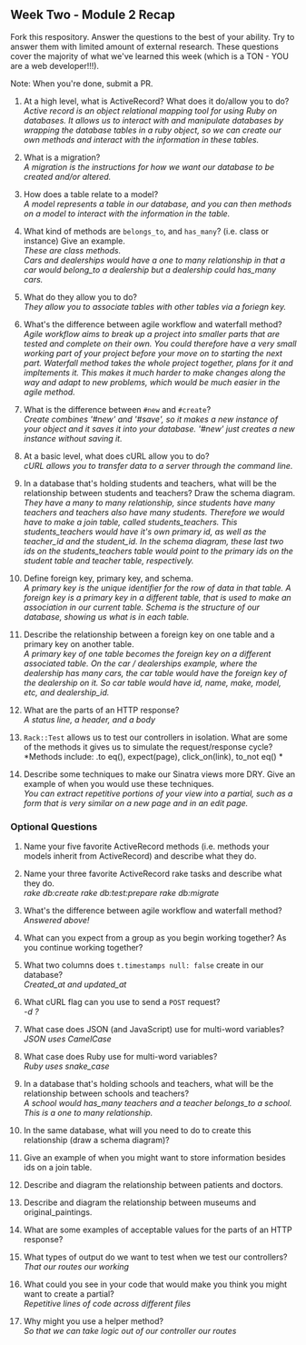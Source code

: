 ## Week Two - Module 2 Recap

Fork this respository. Answer the questions to the best of your ability. Try to answer them with limited amount of external research. These questions cover the majority of what we've learned this week (which is a TON - YOU are a web developer!!!). 

Note: When you're done, submit a PR. 

1. At a high level, what is ActiveRecord? What does it do/allow you to do?<br>
*Active record is an object relational mapping tool for using Ruby on databases. It allows us to interact with and manipulate databases by wrapping the database tables in a ruby object, so we can create our own methods and interact with the information in these tables.*

2. What is a migration?<br>
*A migration is the instructions for how we want our database to be created and/or altered.*

3. How does a table relate to a model?<br>
*A model represents a table in our database, and you can then methods on a model to interact with the information in the table.* 

4. What kind of methods are `belongs_to`, and `has_many`? (i.e. class or instance) Give an example.<br>
*These are class methods.<br>
Cars and dealerships would have a one to many relationship in that a car would belong_to a dealership but a dealership could has_many cars.*

5. What do they allow you to do?<br>
*They allow you to associate tables with other tables via a foriegn key.*

6. What's the difference between agile workflow and waterfall method?<br>
*Agile workflow aims to break up a project into smaller parts that are tested and complete on their own. You could therefore have a very small working part of your project before your move on to starting the next part.   Waterfall method takes the whole project together, plans for it and impltements it.  This makes it much harder to make changes along the way and adapt to new problems, which would be much easier in the agile method.*

7. What is the difference between `#new` and `#create`?<br>
*Create combines '#new' and '#save', so it makes a new instance of your object and it saves it into your database. '#new' just creates a new instance without saving it.*


8. At a basic level, what does cURL allow you to do?<br>
*cURL allows you to transfer data to a server through the command line.*

9. In a database that's holding students and teachers, what will be the relationship between students and teachers? Draw the schema diagram.<br>
*They have a many to many relationship, since students have many teachers and teachers also have many students. Therefore we would have to make a join table, called students_teachers. This students_teachers would have it's own primary id, as well as the teacher_id and the student_id. In the schema diagram, these last two ids on the students_teachers table would point to the primary ids on the student table and teacher table, respectively.*


10. Define foreign key, primary key, and schema.<br>
*A primary key is the unique identifier for the row of data in that table. A foreign key is a primary key in a different table, that is used to make an association in our current table. Schema is the structure of our database, showing us what is in each table.*

11. Describe the relationship between a foreign key on one table and a primary key on another table. <br>
*A primary key of one table becomes the foreign key on a different associated table.  On the car / dealerships example, where the dealership has many cars, the car table would have the foreign key of the dealership on it. So car table would have id, name, make, model, etc, and dealership_id.*

12. What are the parts of an HTTP response?<br>
*A status line, a header, and a body*

13. `Rack::Test` allows us to test our controllers in isolation. What are some of the methods it gives us to simulate the request/response cycle?<br>
*Methods include: .to eq(), expect(page), click_on(link), to_not eq() *

14. Describe some techniques to make our Sinatra views more DRY. Give an example of when you would use these techniques.<br>
*You can extract repetitive portions of your view into a partial, such as a form that is very similar on a new page and in an edit page.*


### Optional Questions

1. Name your five favorite ActiveRecord methods (i.e. methods your models inherit from ActiveRecord) and describe what they do.
2. Name your three favorite ActiveRecord rake tasks and describe what they do.<br>
*rake db:create
rake db:test:prepare
rake db:migrate*

3. What's the difference between agile workflow and waterfall method?<br>
*Answered above!*

4. What can you expect from a group as you begin working together? As you continue working together?

5. What two columns does `t.timestamps null: false` create in our database?<br>
*Created_at and updated_at*

6. What cURL flag can you use to send a `POST` request?<br>
*-d  ?*

7. What case does JSON (and JavaScript) use for multi-word variables?<br>
*JSON uses CamelCase*

8. What case does Ruby use for multi-word variables?<br>
*Ruby uses snake_case*

9. In a database that's holding schools and teachers, what will be the relationship between schools and teachers?<br>
*A school would has_many teachers and a teacher belongs_to a school. This is a one to many relationship.*

10. In the same database, what will you need to do to create this relationship (draw a schema diagram)?
11. Give an example of when you might want to store information besides ids on a join table.
12. Describe and diagram the relationship between patients and doctors.
13. Describe and diagram the relationship between museums and original_paintings.
14. What are some examples of acceptable values for the parts of an HTTP response?
15. What types of output do we want to test when we test our controllers?<br>
*That our routes our working*

16. What could you see in your code that would make you think you might want to create a partial?<br>
*Repetitive lines of code across different files*

17. Why might you use a helper method?<br>
*So that we can take logic out of our controller our routes*
